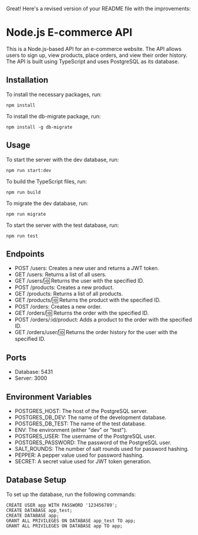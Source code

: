 Great! Here's a revised version of your README file with the improvements:

# Node.js E-commerce API

This is a Node.js-based API for an e-commerce website. The API allows users to sign up, view products, place orders, and view their order history. The API is built using TypeScript and uses PostgreSQL as its database.

## Installation

To install the necessary packages, run:

```
npm install
```

To install the db-migrate package, run:

```
npm install -g db-migrate
```

## Usage

To start the server with the dev database, run:

```
npm run start:dev
```

To build the TypeScript files, run:

```
npm run build
```

To migrate the dev database, run:

```
npm run migrate
```

To start the server with the test database, run:

```
npm run test
```

## Endpoints

- POST /users: Creates a new user and returns a JWT token.
- GET /users: Returns a list of all users.
- GET /users/:id: Returns the user with the specified ID.
- POST /products: Creates a new product.
- GET /products: Returns a list of all products.
- GET /products/:id: Returns the product with the specified ID.
- POST /orders: Creates a new order.
- GET /orders/:id: Returns the order with the specified ID.
- POST /orders/:id/product: Adds a product to the order with the specified ID.
- GET /orders/user/:id: Returns the order history for the user with the specified ID.

## Ports

- Database: 5431
- Server: 3000

## Environment Variables

- POSTGRES_HOST: The host of the PostgreSQL server.
- POSTGRES_DB_DEV: The name of the development database.
- POSTGRES_DB_TEST: The name of the test database.
- ENV: The environment (either "dev" or "test").
- POSTGRES_USER: The username of the PostgreSQL user.
- POSTGRES_PASSWORD: The password of the PostgreSQL user.
- SALT_ROUNDS: The number of salt rounds used for password hashing.
- PEPPER: A pepper value used for password hashing.
- SECRET: A secret value used for JWT token generation.

## Database Setup

To set up the database, run the following commands:

```
CREATE USER app WITH PASSWORD '123456789';
CREATE DATABASE app_test;
CREATE DATABASE app;
GRANT ALL PRIVILEGES ON DATABASE app_test TO app;
GRANT ALL PRIVILEGES ON DATABASE app TO app;
```

